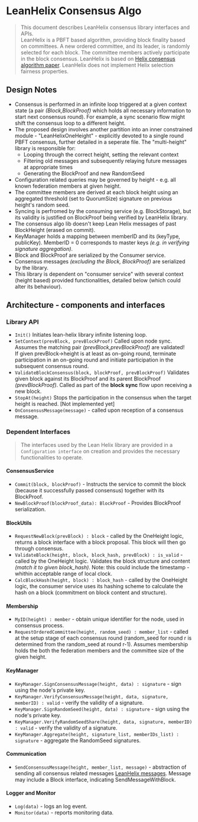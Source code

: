 # LeanHelix Consensus Algo
> This document describes LeanHelix consensus library interfaces and APIs.\
> LeanHelix is a PBFT based algorithm, providing block finality based on committees. A new ordered committee, and its leader, is randomly selected for each block. The committee members actively participate in the block consensus.
> LeanHelix is based on [Helix consensus algorithm paper](https://orbs.com/helix-consensus-whitepaper/ "Helix consensus algorithm paper"). LeanHelix does not implement Helix selection fairness properties.

## Design Notes
* Consensus is performed in an infinite loop triggered at a given context state (a pair _(Block,BlockProof)_ which holds all necessary information to start next consensus round). For example, a sync scenario flow might shift the consensus loop to a different height.
* The proposed design involves another partition into an inner constrained module - "LeanHelixOneHeight" - explicitly devoted to a single round PBFT consensus, further detailed in a seperate file. The "multi-height" library is responsible for:
  * Looping through the correct height, setting the relevant context
  * Filtering old messages and subsequently relaying future messages at appropriate times
  * Generating the BlockProof and new RandomSeed
* Configuration related queries may be governed by height - e.g. all known federation members at given height.
* The committee members are derived at each block height using an aggregated threshold (set to QuorumSize) signature on previous height's random seed.
* Syncing is perfromed by the consuming service (e.g. BlockStorage), but its validity is justified on BlockProof being verified by LeanHelix library.
* The consensus algo lib doesn't keep Lean Helix messages of past BlockHeight (erased on commit).
* KeyManager holds a mapping between memberID and its (keyType, publicKey). MemberID = 0 corresponds to master keys _(e.g. in verifying signature aggregation)_.
* Block and BlockProof are serialized by the Consumer service.
* Consensus messages _(excluding the Block, BlockProof)_ are serialized by the library. 
* This library is dependent on "consumer service" with several context (height based) provided functionalities, detailed below (which could alter its behaviour).



## Architecture - components and interfaces

### Library API

* `Init()`
Initiates lean-helix library infinite listening loop.
* `SetContext(prevBlock, prevBlockProof)`
  Called upon node sync. Assumes the matching pair _(prevBlock,prevBlockProof)_ are validated!\
  If given prevBlock->height is at least as on-going round, terminate participation in an on-going round and initiate participation in the subsequent consensus round.
* `ValidateBlockConsensus(block, blockProof, prevBlockProof)`
  Validates given block against its BlockProof and its parent BlockProof _(prevBlockProof)_. Called as part of the **block sync** flow upon receiving a new block.
* `StopAt(height)`
  Stops the participation in the consensus when the target height is reached. [Not implemented yet]
* `OnConsensusMessage(message)` - called upon reception of a consensus message.

### Dependent Interfaces
> The interfaces used by the Lean Helix library are provided in a `Configuration interface` on creation and provides the necessary functionalities to operate.

#### ConsensusService
* `Commit(block, blockProof)` - Instructs the service to commit the block (because it successfully passed consensus) together with its BlockProof.
* `NewBlockProof(blockProof_data): BlockProof` - Provides BlockProof serialization.

#### BlockUtils
* `RequestNewBlock(prevBlock) : block` - called by the OneHeight logic, returns a block interface with a block proposal. This block will then go through consensus. 
* `ValidateBlock(height, block, block_hash, prevBlock) : is_valid` - called by the OneHeight logic. Validates the block structure and content _(match it to given block_hash)_. Note: this could include the timestamp - whithin acceptable range of local clock.
* `CalcBlockHash(height, block) : block_hash` - called by the OneHeight logic, the consumer service uses its hashing scheme to calculate the hash on a block (commitment on block content and structure).

#### Membership
* `MyID(height) : member` - obtain unique identifier for the node, used in consensus process.
* `RequestOrderedCommittee(height, random_seed) : member_list` -  called at the setup stage of each consensus round (random_seed for round r is determined from the random_seed at round r-1). Assumes membership holds the both the federation members and the committee size of the given height.

#### KeyManager
* `KeyManager.SignConsensusMessage(height, data) : signature` - sign using the node's private key. 
* `KeyManager.VerifyConsensusMessage(height, data, signature, memberID) : valid` - verify the validity of a signature.
* `KeyManager.SignRandomSeed(height, data) : signature` - sign using the node's private key. 
* `KeyManager.VerifyRandomSeedShare(height, data, signature, memberID) : valid` - verify the validity of a signature.
* `KeyManager.Aggregate(height, signature_list, memberIDs_list) : signature` - aggregate the RandomSeed signatures.

#### Communication
* `SendConsensusMessage(height, member_list, message)` - abstraction of sending all consensus related messages [LeanHelix messages](../messages.go). Message may include a Block interface, indicating SendMessageWithBlock.

<!-- I think it should be part fo the SendConsensusMessage, sent to a member list (non-committee)
* `BroadcastPostConsensusMessage(height, message)` - e.g. notify all non committee members of committed block
-->




#### Logger and Monitor 
* `Log(data)` - logs an log event. 
* `Monitor(data)` - reports monitoring data.
    
